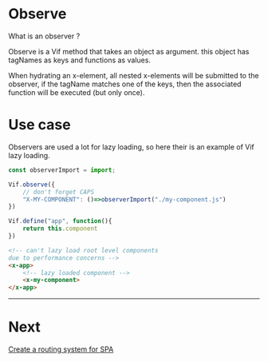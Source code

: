 # Observe

What is an observer ?

Observe is a Vif method that takes an object as argument. this object has tagNames as keys and functions as values.

When hydrating an x-element, all nested x-elements will be submitted to the observer, if the tagName matches one of the keys, then the associated function will be executed (but only once).

# Use case

Observers are used a lot for lazy loading, so here their is an example of Vif lazy loading.

```js
const observerImport = import;

Vif.observe({
    // don't forget CAPS
    "X-MY-COMPONENT": ()=>observerImport("./my-component.js")
})

Vif.define("app", function(){
    return this.component
})
```

```html
<!-- can't lazy load root level components
due to performance concerns -->
<x-app>
    <!-- lazy loaded component -->
    <x-my-component>
</x-app>
```

---

# Next

[Create a routing system for SPA](./navigate.md)
